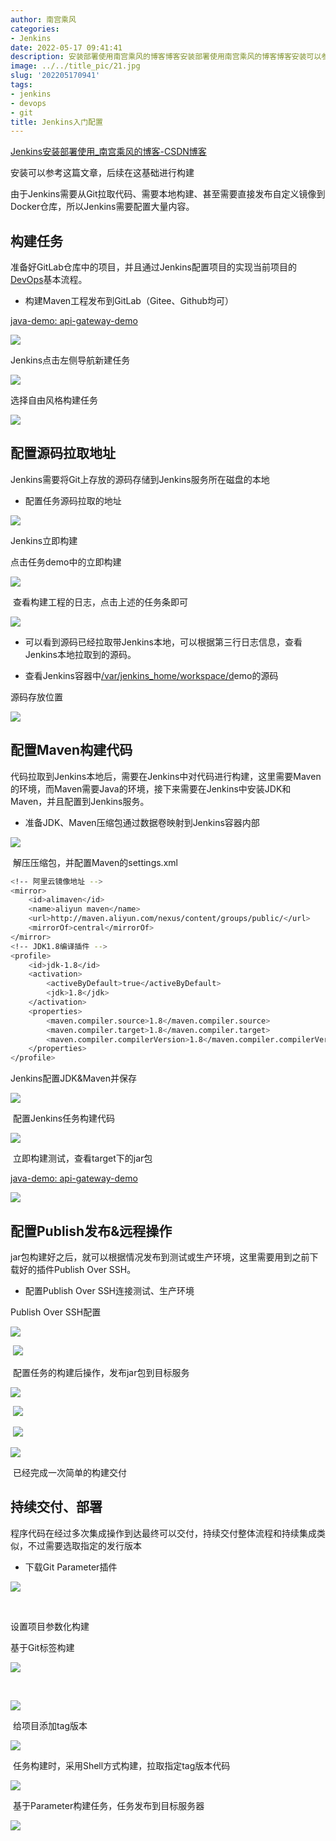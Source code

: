 ```yaml
---
author: 南宫乘风
categories:
- Jenkins
date: 2022-05-17 09:41:41
description: 安装部署使用南宫乘风的博客博客安装部署使用南宫乘风的博客博客安装可以参考这篇文章，后续在这基础进行构建由于需要从拉取代码、需要本地构建、甚至需要直接发布自定义镜像到仓库，所以需要配置大量内容。构建任务。。。。。。。
image: ../../title_pic/21.jpg
slug: '202205170941'
tags:
- jenkins
- devops
- git
title: Jenkins入门配置
---
```


<!--more-->

[Jenkins安装部署使用\_南宫乘风的博客-CSDN博客](https://blog.csdn.net/heian_99/article/details/124808858 "Jenkins安装部署使用_南宫乘风的博客-CSDN博客")

安装可以参考这篇文章，后续在这基础进行构建

由于Jenkins需要从Git拉取代码、需要本地构建、甚至需要直接发布自定义镜像到Docker仓库，所以Jenkins需要配置大量内容。

## 构建任务

准备好GitLab仓库中的项目，并且通过Jenkins配置项目的实现当前项目的[DevOps]()基本流程。

- 构建Maven工程发布到GitLab（Gitee、Github均可）

[java-demo: api-gateway-demo](https://gitee.com/chengfeng99/java-demo.git "java-demo: api-gateway-demo")

![](../../image/68376a7ce8ca4c899fab549b343f8d99.png)

Jenkins点击左侧导航新建任务

![](../../image/c2c788114a9a4d34adda9b09b04d4368.png)

选择自由风格构建任务

![](../../image/d7dc787fda9f488590cb170d6c204511.png)

## 配置源码拉取地址

Jenkins需要将Git上存放的源码存储到Jenkins服务所在磁盘的本地

- 配置任务源码拉取的地址

![](../../image/659875aca631427e9080a73110077e9f.png)

Jenkins立即构建

点击任务demo中的立即构建

![](../../image/12c022a48dcb41fa9a4f8c6ccb96df39.png)

 查看构建工程的日志，点击上述的任务条即可

![](../../image/3c9b59ae6e764ed2a98e5d4e38a82319.png)

- 可以看到源码已经拉取带Jenkins本地，可以根据第三行日志信息，查看Jenkins本地拉取到的源码。

- 查看Jenkins容器中[/var/jenkins\_home/workspace/d]()emo的源码

源码存放位置

![](../../image/fae77044512140059555ef614c6a4993.png)

## 配置Maven构建代码

代码拉取到Jenkins本地后，需要在Jenkins中对代码进行构建，这里需要Maven的环境，而Maven需要Java的环境，接下来需要在Jenkins中安装JDK和Maven，并且配置到Jenkins服务。

- 准备JDK、Maven压缩包通过数据卷映射到Jenkins容器内部

![](../../image/fdd9f7d5b22047918505ade55ba777ab.png)

 解压压缩包，并配置Maven的settings.xml

```bash
<!-- 阿里云镜像地址 -->
<mirror>  
    <id>alimaven</id>  
    <name>aliyun maven</name>  
    <url>http://maven.aliyun.com/nexus/content/groups/public/</url>
    <mirrorOf>central</mirrorOf>          
</mirror>
<!-- JDK1.8编译插件 -->
<profile>
    <id>jdk-1.8</id>
    <activation>
        <activeByDefault>true</activeByDefault>
        <jdk>1.8</jdk>
    </activation>
    <properties>
        <maven.compiler.source>1.8</maven.compiler.source>
        <maven.compiler.target>1.8</maven.compiler.target>
        <maven.compiler.compilerVersion>1.8</maven.compiler.compilerVersion>
    </properties>        
</profile>
```

Jenkins配置JDK\&Maven并保存

![](../../image/d2e8f8a9ffa34c38b8aac8833aa69821.png)

 配置Jenkins任务构建代码

![](../../image/2f68bbdb25aa478986424f9a06558099.png)

 立即构建测试，查看target下的jar包

[java-demo: api-gateway-demo](https://gitee.com/chengfeng99/java-demo.git "java-demo: api-gateway-demo")

![](../../image/c323a7c4561e44dfb6c1a2caecd8acd8.png)

## 配置Publish发布\&远程操作

jar包构建好之后，就可以根据情况发布到测试或生产环境，这里需要用到之前下载好的插件Publish Over SSH。

- 配置Publish Over SSH连接测试、生产环境

Publish Over SSH配置

![](../../image/04aa8a0941584adeb2060edcf22a85f3.png)

 ![](../../image/f2eea35e4f034083959f283638e6f5bf.png)

 配置任务的构建后操作，发布jar包到目标服务

![](../../image/238250c6ba2944d19002ad5e0fb42bb9.png)

 ![](../../image/4102647d71ac41e2be4e45b7b2e1e601.png)

 ![](../../image/5094833367134c6086282d76db0fd132.png)

![](../../image/6dabff682161452e9b7ee1027f9b7aa5.png)

 已经完成一次简单的构建交付

## 持续交付、部署

程序代码在经过多次集成操作到达最终可以交付，持续交付整体流程和持续集成类似，不过需要选取指定的发行版本

- 下载Git Parameter插件

![](../../image/1f595b7b5a0d404b8a6144ffd057d941.png)

 

设置项目参数化构建

基于Git标签构建

![](../../image/2fa818313a774b98acc2cbb5f5aba000.png)

 

![](../../image/2c864ec677da4947a5168b76f12201af.png)

 给项目添加tag版本

![](../../image/ce487a64e8c14962b199940e75a5aa3e.png)

 任务构建时，采用Shell方式构建，拉取指定tag版本代码

![](../../image/099dbd89f8ce41f980a6f0272bb732fc.png)

 基于Parameter构建任务，任务发布到目标服务器

![](../../image/54a960e298ab425598b3062eeba170b3.png)